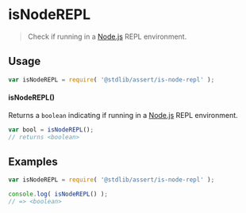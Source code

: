 # isNodeREPL

> Check if running in a [Node.js][node-js] REPL environment.

<section class="usage">

## Usage

```javascript
var isNodeREPL = require( '@stdlib/assert/is-node-repl' );
```

#### isNodeREPL()

Returns a `boolean` indicating if running in a [Node.js][node-js] REPL environment.

```javascript
var bool = isNodeREPL();
// returns <boolean>
```

</section>

<!-- /.usage -->

<section class="examples">

## Examples

```javascript
var isNodeREPL = require( '@stdlib/assert/is-node-repl' );

console.log( isNodeREPL() );
// => <boolean>
```

</section>

<!-- /.examples -->

<section class="links">

[node-js]: https://nodejs.org/en/

</section>

<!-- /.links -->
